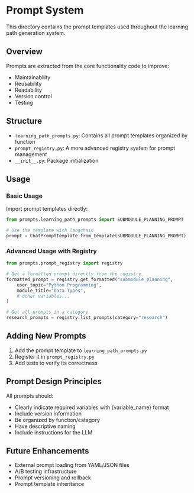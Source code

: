 # Prompt System

This directory contains the prompt templates used throughout the learning path generation system.

## Overview

Prompts are extracted from the core functionality code to improve:
- Maintainability
- Reusability
- Readability
- Version control
- Testing

## Structure

- `learning_path_prompts.py`: Contains all prompt templates organized by function
- `prompt_registry.py`: A more advanced registry system for prompt management
- `__init__.py`: Package initialization

## Usage

### Basic Usage

Import prompt templates directly:

```python
from prompts.learning_path_prompts import SUBMODULE_PLANNING_PROMPT

# Use the template with langchain
prompt = ChatPromptTemplate.from_template(SUBMODULE_PLANNING_PROMPT)
```

### Advanced Usage with Registry

```python
from prompts.prompt_registry import registry

# Get a formatted prompt directly from the registry
formatted_prompt = registry.get_formatted("submodule_planning", 
    user_topic="Python Programming",
    module_title="Data Types",
    # other variables...
)

# Get all prompts in a category
research_prompts = registry.list_prompts(category="research")
```

## Adding New Prompts

1. Add the prompt template to `learning_path_prompts.py`
2. Register it in `prompt_registry.py` 
3. Add tests to verify its correctness

## Prompt Design Principles

All prompts should:
- Clearly indicate required variables with {variable_name} format
- Include version information
- Be organized by function/category
- Have descriptive naming
- Include instructions for the LLM

## Future Enhancements

- External prompt loading from YAML/JSON files
- A/B testing infrastructure
- Prompt versioning and rollback
- Prompt template inheritance 